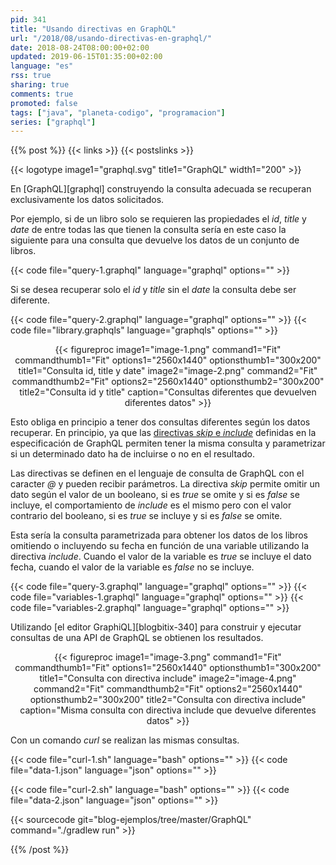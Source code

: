 ```yaml
---
pid: 341
title: "Usando directivas en GraphQL"
url: "/2018/08/usando-directivas-en-graphql/"
date: 2018-08-24T08:00:00+02:00
updated: 2019-06-15T01:35:00+02:00
language: "es"
rss: true
sharing: true
comments: true
promoted: false
tags: ["java", "planeta-codigo", "programacion"]
series: ["graphql"]
---
```


{{% post %}}
{{< links >}}
{{< postslinks >}}

{{< logotype image1="graphql.svg" title1="GraphQL" width1="200" >}}

En [GraphQL][graphql] construyendo la consulta adecuada se recuperan exclusivamente los datos solicitados.

Por ejemplo, si de un libro solo se requieren las propiedades el _id_, _title_ y _date_ de entre todas las que tienen la consulta sería en este caso la siguiente para una consulta que devuelve los datos de un conjunto de libros.

{{< code file="query-1.graphql" language="graphql" options="" >}}

Si se desea recuperar solo el _id_ y _title_ sin el _date_ la consulta debe ser diferente.

{{< code file="query-2.graphql" language="graphql" options="" >}}
{{< code file="library.graphqls" language="graphqls" options="" >}}

<div class="media" style="text-align: center;">
    {{< figureproc
        image1="image-1.png" command1="Fit" commandthumb1="Fit" options1="2560x1440" optionsthumb1="300x200" title1="Consulta id, title y date"
        image2="image-2.png" command2="Fit" commandthumb2="Fit" options2="2560x1440" optionsthumb2="300x200" title2="Consulta id y title"
        caption="Consultas diferentes que devuelven diferentes datos" >}}
</div>

Esto obliga en principio a tener dos consultas diferentes según los datos recuperar. En principio, ya que las [directivas _skip_ e _include_](https://graphql.org/learn/queries/#directives) definidas en la especificación de GraphQL permiten tener la misma consulta y parametrizar si un determinado dato ha de incluirse o no en el resultado.

Las directivas se definen en el lenguaje de consulta de GraphQL con el caracter _@_ y pueden recibir parámetros. La directiva _skip_ permite omitir un dato según el valor de un booleano, si es _true_ se omite y si es _false_ se incluye, el comportamiento de _include_ es el mismo pero con el valor contrario del booleano, si es _true_ se incluye y si es _false_ se omite.

Esta sería la consulta parametrizada para obtener los datos de los libros omitiendo o incluyendo su fecha en función de una variable utilizando la directiva _include_. Cuando el valor de la variable es _true_ se incluye el dato fecha, cuando el valor de la variable es _false_ no se incluye.

{{< code file="query-3.graphql" language="graphql" options="" >}}
{{< code file="variables-1.graphql" language="graphql" options="" >}}
{{< code file="variables-2.graphql" language="graphql" options="" >}}

Utilizando [el editor GraphiQL][blogbitix-340] para construir y ejecutar consultas de una API de GraphQL se obtienen los resultados.

<div class="media" style="text-align: center;">
    {{< figureproc
        image1="image-3.png" command1="Fit" commandthumb1="Fit" options1="2560x1440" optionsthumb1="300x200" title1="Consulta con directiva include"
        image2="image-4.png" command2="Fit" commandthumb2="Fit" options2="2560x1440" optionsthumb2="300x200" title2="Consulta con directiva include"
        caption="Misma consulta con directiva include que devuelve diferentes datos" >}}
</div>

Con un comando _curl_ se realizan las mismas consultas.

{{< code file="curl-1.sh" language="bash" options="" >}}
{{< code file="data-1.json" language="json" options="" >}}

{{< code file="curl-2.sh" language="bash" options="" >}}
{{< code file="data-2.json" language="json" options="" >}}

{{< sourcecode git="blog-ejemplos/tree/master/GraphQL" command="./gradlew run" >}}

{{% /post %}}
